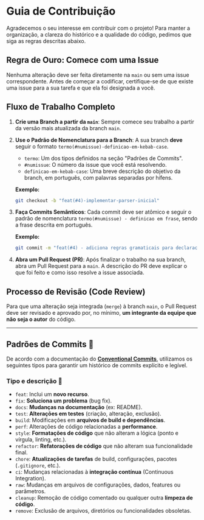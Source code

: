 # Guia de Contribuição

Agradecemos o seu interesse em contribuir com o projeto! Para manter a organização, a clareza do histórico e a qualidade do código, pedimos que siga as regras descritas abaixo.

## Regra de Ouro: Comece com uma Issue

Nenhuma alteração deve ser feita diretamente na `main` ou sem uma issue correspondente. Antes de começar a codificar, certifique-se de que existe uma issue para a sua tarefa e que ela foi designada a você.

## Fluxo de Trabalho Completo

1.  **Crie uma Branch a partir da `main`**: Sempre comece seu trabalho a partir da versão mais atualizada da branch `main`.

2.  **Use o Padrão de Nomenclatura para a Branch**: A sua branch **deve** seguir o formato `termo(#numissue)-definicao-em-kebab-case`.

      * `termo`: Um dos tipos definidos na seção "Padrões de Commits".
      * `#numissue`: O número da issue que você está resolvendo.
      * `definicao-em-kebab-case`: Uma breve descrição do objetivo da branch, em português, com palavras separadas por hífens.

    **Exemplo:**

    ```bash
    git checkout -b "feat(#4)-implementar-parser-inicial"
    ```

3.  **Faça Commits Semânticos**: Cada commit deve ser atômico e seguir o padrão de nomenclatura `termo(#numissue) - definicao em frase`, sendo a frase descrita em português.

    **Exemplo:**

    ```bash
    git commit -m "feat(#4) - adiciona regras gramaticais para declaracoes"
    ```

4.  **Abra um Pull Request (PR)**: Após finalizar o trabalho na sua branch, abra um Pull Request para a `main`. A descrição do PR deve explicar o que foi feito e como isso resolve a issue associada.

## Processo de Revisão (Code Review)

Para que uma alteração seja integrada (`merge`) à branch `main`, o Pull Request deve ser revisado e aprovado por, no mínimo, **um integrante da equipe que não seja o autor** do código.

-----

## Padrões de Commits 📜

De acordo com a documentação do **[Conventional Commits](https://www.conventionalcommits.org/pt-br)**, utilizamos os seguintes tipos para garantir um histórico de commits explícito e legível.

### Tipo e descrição 🦄

  - `feat`: Inclui um **novo recurso**.
  - `fix`: **Soluciona um problema** (bug fix).
  - `docs`: **Mudanças na documentação** (ex: README).
  - `test`: **Alterações em testes** (criação, alteração, exclusão).
  - `build`: Modificações em **arquivos de build e dependências**.
  - `perf`: Alterações de código relacionadas a **performance**.
  - `style`: **Formatações de código** que não alteram a lógica (ponto e vírgula, linting, etc.).
  - `refactor`: **Refatorações de código** que não alteram sua funcionalidade final.
  - `chore`: **Atualizações de tarefas** de build, configurações, pacotes (`.gitignore`, etc.).
  - `ci`: Mudanças relacionadas à **integração contínua** (Continuous Integration).
  - `raw`: Mudanças em arquivos de configurações, dados, features ou parâmetros.
  - `cleanup`: Remoção de código comentado ou qualquer outra **limpeza de código**.
  - `remove`: Exclusão de arquivos, diretórios ou funcionalidades obsoletas.

